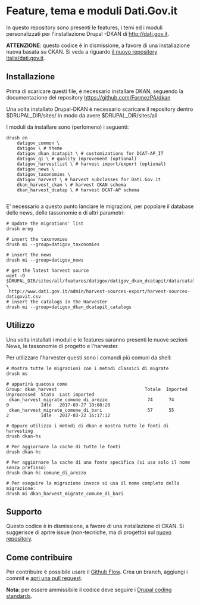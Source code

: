 # Feature, tema e moduli Dati.Gov.it

In questo repository sono presenti le features, i temi ed i moduli personalizzati per l'installazione Drupal -DKAN di http://dati.gov.it.

**ATTENZIONE**: questo codice è in dismissione, a favore di una installazione nuova basata su CKAN. Si veda a riguardo [il nuovo repository italia/dati.gov.it](https://github.com/italia/dati.gov.it).

## Installazione

Prima di scaricare questi file, è necessario installare DKAN, seguendo la documentazione del repository https://github.com/FormezPA/dkan

Una volta installato Drupal-DKAN è necessario scaricare il repository dentro $DRUPAL_DIR/sites/
in modo da avere $DRUPAL_DIR/sites/all

I moduli da installare sono (perlomeno) i seguenti:

```shell
drush en 
    datigov_common \
    datigov \ # theme
    datigov_dkan_dcatapit \ # customizations for DCAT-AP_IT
    datigov_qi \ # quality improvement (optional)
    datigov_harvestlist \ # harvest import/export (optional)
    datigov_news \
    datigov_taxonomies \
    datigov_harvest \ # harvest subclasses for Dati.Gov.it
    dkan_harvest_ckan \ # harvest CKAN schema
    dkan_harvest_dcatap \ # harvest DCAT-AP schema


```

E' necessario a questo punto lanciare le migrazioni, per popolare il database delle news, delle tassonomie e di altri parametri:



```shell
# Update the migrations' list
drush mreg

# insert the taxonomies
drush mi --group=datigov_taxonomies

# insert the news
drush mi --group=datigov_news

# get the latest harvest source
wget -O $DRUPAL_DIR/sites/all/features/datigov/datigov_dkan_dcatapit/data/catalog.csv \
 http://www.dati.gov.it/admin/harvest-sources-export/harvest-sources-datigovit.csv
# insert the catalogs in the Harvester
drush mi --group=datigov_dkan_dcatapit_catalogs
```



## Utilizzo

Una volta installati i moduli e le features saranno presenti le nuove sezioni News, le tassonomie di progetto e l'harvester.

Per utilizzare l'harvester questi sono i comandi più comuni da shell: 

```Shell
# Mostra tutte le migrazioni con i metodi classici di migrate
drush ms

# apparirà quacosa come
Group: dkan_harvest                                 Totale  Imported  Unprocessed  Stato  Last imported
 dkan_harvest_migrate_comune_di_arezzo               74      74        0            Idle   2017-03-27 10:08:20
 dkan_harvest_migrate_comune_di_bari                 57      55        2            Idle   2017-03-22 16:17:12

# Oppure utilizza i metodi di dkan e mostra tutte le fonti di harvesting
drush dkan-hs 

# Per aggiornare la cache di tutte le fonti
drush dkan-hc

# Per aggiornare la cache di una fonte specifica (si usa solo il nome senza prefisso)
drush dkan-hc comune_di_arezzo

# Per eseguire la migrazione invece si usa il nome completo della migrazione:
drush mi dkan_harvest_migrate_comune_di_bari

```



## Supporto

Questo codice è in dismissione, a favore di una installazione di CKAN. Si suggerisce di aprire issue (non-tecniche, ma di progetto) sul [nuovo repository](https://github.com/italia/dati.gov.it/issues).

## Come contribuire

Per contribuire è possibile usare il [Github Flow](https://guides.github.com/introduction/flow/). Crea un branch, aggiungi i commit e [apri una pull request](https://github.com/FormezPA/dkan-datigov/compare).

**Nota**: per essere ammissibile il codice deve seguire i [Drupal coding standards](https://www.drupal.org/coding-standards).
